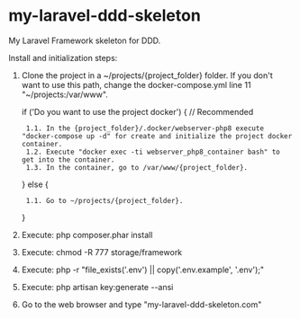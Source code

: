 # my-laravel-ddd-skeleton
My Laravel Framework skeleton for DDD.

Install and initialization steps:

1. Clone the project in a ~/projects/{project_folder} folder. If you don't want to use this path, change the docker-compose.yml line 11 "~/projects:/var/www".


    if ('Do you want to use the project docker') { // Recommended
    
        1.1. In the {project_folder}/.docker/webserver-php8 execute "docker-compose up -d" for create and initialize the project docker container.
        1.2. Execute "docker exec -ti webserver_php8_container bash" to get into the container.
        1.3. In the container, go to /var/www/{project_folder}.
    
    } else {
    
        1.1. Go to ~/projects/{project_folder}.
    
    }

2. Execute: php composer.phar install
3. Execute: chmod -R 777 storage/framework
4. Execute: php -r "file_exists('.env') || copy('.env.example', '.env');"
5. Execute: php artisan key:generate --ansi
6. Go to the web browser and type "my-laravel-ddd-skeleton.com"

